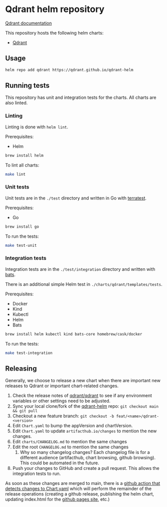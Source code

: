 # Qdrant helm repository

[Qdrant documentation](https://qdrant.tech/documentation/)

This repository hosts the following helm charts:

* [Qdrant](charts/qdrant/README.md)

## Usage

```bash
helm repo add qdrant https://qdrant.github.io/qdrant-helm
```

## Running tests

This repository has unit and integration tests for the charts. All charts are also linted.

### Linting

Linting is done with `helm lint`.

Prerequisites:

* Helm

```bash
brew install helm
```

To lint all charts:

```bash
make lint
```

### Unit tests

Unit tests are in the `./test` directory and written in Go with [terratest](https://github.com/gruntwork-io/terratest).

Prerequisites:

* Go

```bash
brew install go
```

To run the tests:

```bash
make test-unit
```

### Integration tests

Integration tests are in the `./test/integration` directory and written with [bats](https://bats-core.readthedocs.io/).

There is an additional simple Helm test in `./charts/qdrant/templates/tests`.

Prerequisites:

* Docker
* Kind
* Kubectl
* Helm
* Bats

```bash
brew install helm kubectl kind bats-core homebrew/cask/docker
```

To run the tests:

```bash
make test-integration
```

## Releasing

Generally, we choose to release a new chart when there are important new releases to Qdrant or important chart-related changes.

1. Check the release notes of [qdrant/qdrant](https://github.com/qdrant/qdrant/releases) to see if any environment variables or other settings need to be adjusted.
2. Sync your local clone/fork of the [qdrant-helm](https://github.com/qdrant/qdrant-helm) repo: `git checkout main && git pull`
3. Checkout a new feature branch: `git checkout -b feat/<name>/qdrant-<version>`
4. Edit `Chart.yaml` to bump the appVersion and chartVersion.
5. Edit `Chart.yaml` to update `artifacthub.io/changes` to mention the new changes.
6. Edit `charts/CHANGELOG.md` to mention the same changes
7. Edit the root `CHANGELOG.md` to mention the same changes
    1. Why so many changelog changes? Each changelog file is for a different audience (artifacthub, chart browsing, github browsing). This could be automated in the future.
8. Push your changes to GitHub and create a pull request. This allows the integration tests to run.

As soon as these changes are merged to main, there is a [github action that detects changes to Chart.yaml](https://github.com/qdrant/qdrant-helm/blob/cea92d092ac330493147536e27f3edeb465ffe75/.github/workflows/release-workflow.yaml#L7) which will perform the remainder of the release operations (creating a github release, publishing the helm chart, updating index.html for the [github pages site](https://qdrant.github.io/qdrant-helm/), etc.)
